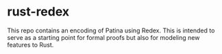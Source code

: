 rust-redex
==========

This repo contains an encoding of Patina using Redex. This is intended
to serve as a starting point for formal proofs but also for modeling
new features to Rust.
